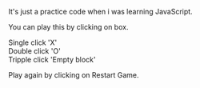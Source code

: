 It's just a practice code when i was learning JavaScript.

You can play this by clicking on box.

Single click 'X'<br/>
Double click 'O'<br/>
Tripple click 'Empty block'<br/>

Play again by clicking on Restart Game.
